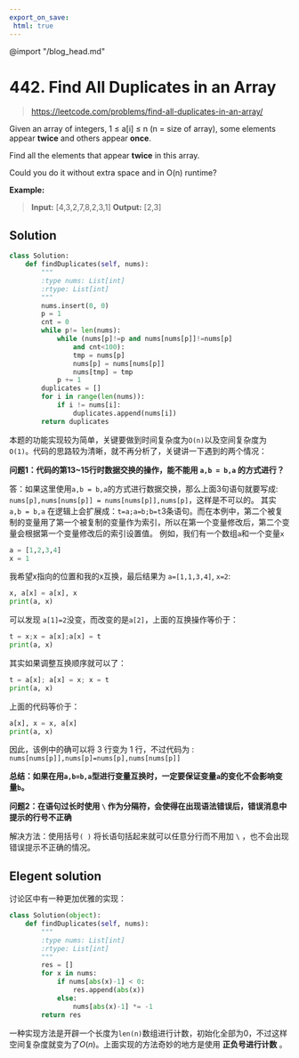```yaml
---
export_on_save:
 html: true
---
```

@import "/blog_head.md"

# 442. Find All Duplicates in an Array
> <https://leetcode.com/problems/find-all-duplicates-in-an-array/>

Given an array of integers, 1 ≤ a[i] ≤ n (n = size of array), some elements appear **twice** and others appear **once**.

Find all the elements that appear **twice** in this array.

Could you do it without extra space and in O(n) runtime?

**Example:**
> **Input:**
[4,3,2,7,8,2,3,1]
**Output:**
[2,3]

## Solution

```python {.line-numbers}
class Solution:
    def findDuplicates(self, nums):
        """
        :type nums: List[int]
        :rtype: List[int]
        """
        nums.insert(0, 0)
        p = 1
        cnt = 0
        while p!= len(nums):
            while (nums[p]!=p and nums[nums[p]]!=nums[p] 
                and cnt<100):
                tmp = nums[p]
                nums[p] = nums[nums[p]]
                nums[tmp] = tmp
            p += 1
        duplicates = []
        for i in range(len(nums)):
            if i != nums[i]:
                duplicates.append(nums[i])
        return duplicates
```

本题的功能实现较为简单，关键要做到时间复杂度为`O(n)`以及空间复杂度为`O(1)`。代码的思路较为清晰，就不再分析了，关键讲一下遇到的两个情况：

**问题1：代码的第13~15行时数据交换的操作，能不能用 `a,b = b,a` 的方式进行？**

答：如果这里使用`a,b = b,a`的方式进行数据交换，那么上面3句语句就要写成: `nums[p],nums[nums[p]] = nums[nums[p]],nums[p]`，这样是不可以的。
其实 `a,b = b,a` 在逻辑上会扩展成：`t=a;a=b;b=t`3条语句。而在本例中，第二个被复制的变量用了第一个被复制的变量作为索引，所以在第一个变量修改后，第二个变量会根据第一个变量修改后的索引设置值。
例如，我们有一个数组`a`和一个变量`x`
```python {cmd id="setax"}
a = [1,2,3,4]
x = 1
```
我希望x指向的位置和我的x互换，最后结果为 `a=[1,1,3,4]`, `x=2`:
```python {cmd continue="setax"}
x, a[x] = a[x], x
print(a, x)
```
可以发现 `a[1]=2`没变，而改变的是`a[2]`，上面的互换操作等价于：
```python {cmd continue="setax"}
t = x;x = a[x];a[x] = t
print(a, x)
```
其实如果调整互换顺序就可以了：
```python {cmd continue="setax"}
t = a[x]; a[x] = x; x = t
print(a, x)
```
上面的代码等价于：
```python {cmd continue="setax"}
a[x], x = x, a[x]
print(a, x)
```
因此，该例中的确可以将 3 行变为 1 行，不过代码为 : `nums[nums[p]],nums[p]=nums[p],nums[nums[p]]`

**总结：如果在用`a,b=b,a`型进行变量互换时，一定要保证变量`a`的变化不会影响变量`b`。**

**问题2：在语句过长时使用 `\` 作为分隔符，会使得在出现语法错误后，错误消息中提示的行号不正确**

解决方法：使用括号`( )` 将长语句括起来就可以任意分行而不用加 `\` ，也不会出现错误提示不正确的情况。

## Elegent solution

讨论区中有一种更加优雅的实现：
```python
class Solution(object):
    def findDuplicates(self, nums):
        """
        :type nums: List[int]
        :rtype: List[int]
        """
        res = []
        for x in nums:
            if nums[abs(x)-1] < 0:
                res.append(abs(x))
            else:
                nums[abs(x)-1] *= -1
        return res
```

一种实现方法是开辟一个长度为`len(n)`数组进行计数，初始化全部为0，不过这样空间复杂度就变为了$O(n)$。上面实现的方法奇妙的地方是使用 **正负号进行计数** 。
